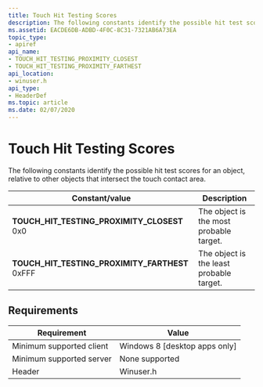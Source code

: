 ```yaml
---
title: Touch Hit Testing Scores
description: The following constants identify the possible hit test scores for an object, relative to other objects that intersect the touch contact area.
ms.assetid: EACDE6DB-ADBD-4F0C-8C31-7321AB6A73EA
topic_type:
- apiref
api_name:
- TOUCH_HIT_TESTING_PROXIMITY_CLOSEST
- TOUCH_HIT_TESTING_PROXIMITY_FARTHEST
api_location:
- winuser.h
api_type:
- HeaderDef
ms.topic: article
ms.date: 02/07/2020
---
```


# Touch Hit Testing Scores

The following constants identify the possible hit test scores for an object, relative to other objects that intersect the touch contact area.

| Constant/value | Description |
|---|---|
| **TOUCH_HIT_TESTING_PROXIMITY_CLOSEST** 0x0      | The object is the most probable target.<br/>  |
| **TOUCH_HIT_TESTING_PROXIMITY_FARTHEST** 0xFFF | The object is the least probable target.<br/> |

## Requirements

| Requirement | Value |
|-------------------------------------|--------------------------------------------------------------------------------------|
| Minimum supported client<br/> | Windows 8 \[desktop apps only\]<br/>                                           |
| Minimum supported server<br/> | None supported<br/>                                                            |
| Header<br/>                   | Winuser.h |
